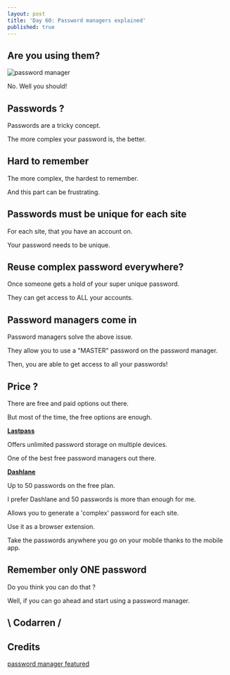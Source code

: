```yaml
---
layout: post
title: 'Day 60: Password managers explained'
published: true
---
```

## Are you using them?
![password manager](https://github.com/codarrenvelvindron/codarrenvelvindron.github.io/raw/master/images/123456_password_sticky_note-600x400.jpg)

No. Well you should!

## Passwords ?
Passwords are a tricky concept.

The more complex your password is, the better.

## Hard to remember
The more complex, the hardest to remember.

And this part can be frustrating.

## Passwords must be unique for each site
For each site, that you have an account on.

Your password needs to be unique.

## Reuse complex password everywhere?
Once someone gets a hold of your super unique password.

They can get access to ALL your accounts.

## Password managers come in
Password managers solve the above issue.

They allow you to use a "MASTER" password on the password manager.

Then, you are able to get access to all your passwords!

## Price ?
There are free and paid options out there.

But most of the time, the free options are enough.

[**Lastpass**](https://www.lastpass.com/) 

Offers unlimited password storage on multiple devices.

One of the best free password managers out there.

[**Dashlane**](https://www.dashlane.com/) 

Up to 50 passwords on the free plan.

I prefer Dashlane and 50 passwords is more than enough for me.

Allows you to generate a 'complex' password for each site.

Use it as a browser extension.

Take the passwords anywhere you go on your mobile thanks to the mobile app.

## Remember only ONE password
Do you think you can do that ?

Well, if you can go ahead  and start using a password manager.

## \ Codarren /

## Credits

[password manager featured](https://betanews.com/wp-content/uploads/2015/06/123456_password_sticky_note-600x400.jpg)